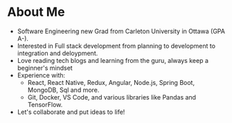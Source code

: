# About Me

- Software Engineering new Grad from Carleton University in Ottawa (GPA A-).
- Interested in Full stack development from planning to development to integration and deloypment.
- Love reading tech blogs and learning from the guru, always keep a beginner's mindset
- Experience with:
  - React, React Native, Redux, Angular, Node.js, Spring Boot, MongoDB, Sql and more.
  - Git, Docker, VS Code, and various libraries like Pandas and TensorFlow.
- Let's collaborate and put ideas to life!


